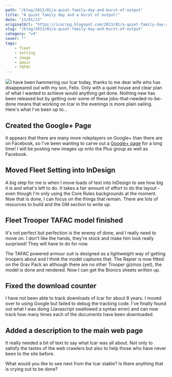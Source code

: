 ```yaml
---
path: "/blog/2013/01/a-quiet-family-day-and-burst-of-output"
title: "A quiet family day and a burst of output!"
date: "13/01/13"
originalUrl: "https://icarrpg.blogspot.com/2013/01/a-quiet-family-day-and-burst-of-output.html"
slug: "/blog/2013/01/a-quiet-family-day-and-burst-of-output"
category: "v4"
cover: ""
tags:
    - fleet
    - setting
    - image
    - amour
    - TAFAC
---
```

[![](http://1.bp.blogspot.com/-xgZVSIotCas/UPLKvprSnjI/AAAAAAAAKjU/yrnp8WDQXTU/s400/TAFAC.jpg)](http://1.bp.blogspot.com/-xgZVSIotCas/UPLKvprSnjI/AAAAAAAAKjU/yrnp8WDQXTU/s1600/TAFAC.jpg)I have been hammering our Icar today, thanks to me dear wife who has disappeared out with my son, Felix. Only with a quiet house and clear plan of what I wanted to achieve would anything get done. Nothing new has been released but by getting over some of these jobs-that-needed-to-be-done means that working on Icar in the evenings is more plain sailing. Here's what I've been up to...  

## Created the Google+ Page

It appears that there are many more roleplayers on Google+ than there are on Facebook, so I've been wanting to carve out a [Google+ page](https://plus.google.com/b/101167212141043946609/101167212141043946609) for a long time! I will be posting new images up onto the Plus group as well as Facebook.  

## Moved Fleet Setting into InDesign

A big step for me is when I move loads of text into InDesign to see how big it is and what's left to do. It takes a fair amount of effort to do the layout - even though I'm only using the Core Rules backgrounds at the moment. Now that is done, I can focus on the things that remain. There are lots of resources to build and the GM section to write up.  

## Fleet Trooper TAFAC model finished

It's not perfect but perfection is the enemy of done, and I really need to move on. I don't like the hands, they're stock and make him look really surprised! They will have to do for now.  

The TAFAC powered armour suit is designed as a lightweight way of getting troopers about and I think the model captures that. The Rapier is now fitted on the Grav Pack an although there are no other Trooper gizmos (yet), the model is done and rendered. Now I can get the Bionics sheets written up.  

## Fixed the download counter

I have not been able to track downloads of Icar for about 8 years. I moved over to using Google but failed to debug the tracking code. I've finally found out what I was doing (Javascript swallowed a syntax error) and can now track how many times each of the documents have been downloaded.  

## Added a description to the main web page

It really needed a bit of text to say what Icar was all about. Not only to satisfy the tastes of the web crawlers but also to help those who have never been to the site before.  

What would you like to see next from the Icar stable? Is there anything that is crying out to be done?